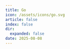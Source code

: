 ```yaml
---
title: Go
icon: /assets/icons/go.svg
article: false
index: false
dir:
  expanded: false
date: 2025-08-08
---
```


<Catalog />
